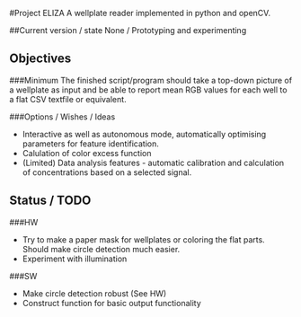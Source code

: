 #Project ELIZA
A wellplate reader implemented in python and openCV.

##Current version / state
None / Prototyping and experimenting

## Objectives
###Minimum
The finished script/program should take a top-down picture of a wellplate as input and be able to report mean RGB values for each well to a flat CSV textfile or equivalent.

###Options / Wishes / Ideas
* Interactive as well as autonomous mode, automatically optimising parameters for feature identification.
* Calulation of color excess function
* (Limited) Data analysis features - automatic calibration and calculation of concentrations based on a selected signal.

## Status / TODO
###HW
* Try to make a paper mask for wellplates or coloring the flat parts. Should make circle detection much easier.
* Experiment with illumination

###SW
* Make circle detection robust (See HW)
* Construct function for basic output functionality
